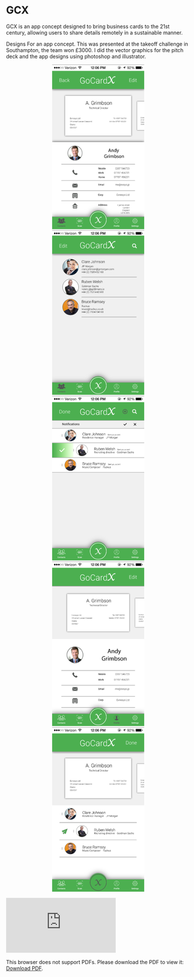 # GCX

GCX is an app concept designed to bring business cards to the 21st century, allowing users to share details remotely in a sustainable manner.

Designs For an app concept. This was presented at the takeoff challenge in Southampton, the team won £3000. I did the vector graphics for the pitch deck and the app designs using photoshop and illustrator.

<p align="center">
  <img src = "/Outputs/Contact_view.png" wigth="250" height="450"> 
  <img src = "/Outputs/Contacts_screen.png" wigth="250" height="450"> 
  <img src = "/Outputs/notifications_selected.png" wigth="250" height="450"> 
  <img src = "/Outputs/Profile_selected.png" wigth="250" height="450"> 
  <img src = "/Outputs/Sendcard_select.png" wigth="250" height="450"> 
</p>

<object data="https://github.com/Aniloid2/GCX/blob/master/GCX%20presentation.pdf" type="application/pdf" width="700px" height="700px">
    <embed src="https://github.com/Aniloid2/GCX/blob/master/GCX%20presentation.pdf">
        <p>This browser does not support PDFs. Please download the PDF to view it: <a href="https://github.com/Aniloid2/GCX/blob/master/GCX%20presentation.pdf">Download PDF</a>.</p>
    </embed>
</object>
